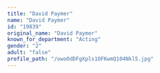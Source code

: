 ```yaml
---
title: "David Paymer"
name: "David Paymer"
id: "19839"
original_name: "David Paymer"
known_for_department: "Acting"
gender: "2"
adult: "false"
profile_path: "/owoOdDFgXpls1OFKwmQ104Nkl5.jpg"
---
```

